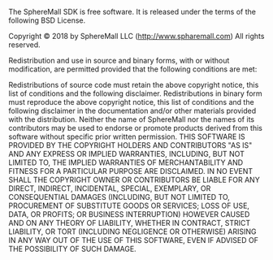 The SphereMall SDK is free software. It is released under the terms of the following 
BSD License.

Copyright © 2018 by SphereMall LLC (http://www.spharemall.com) All rights reserved.

Redistribution and use in source and binary forms, with or without modification, 
are permitted provided that the following conditions are met:

Redistributions of source code must retain the above copyright notice, 
this list of conditions and the following disclaimer.
Redistributions in binary form must reproduce the above copyright notice, 
this list of conditions and the following disclaimer in the documentation 
and/or other materials provided with the distribution.
Neither the name of SphereMall nor the names of its contributors may 
be used to endorse or promote products derived from this software without 
specific prior written permission.
THIS SOFTWARE IS PROVIDED BY THE COPYRIGHT HOLDERS AND CONTRIBUTORS "AS IS" 
AND ANY EXPRESS OR IMPLIED WARRANTIES, INCLUDING, BUT NOT LIMITED TO, THE 
IMPLIED WARRANTIES OF MERCHANTABILITY AND FITNESS FOR A PARTICULAR PURPOSE 
ARE DISCLAIMED. IN NO EVENT SHALL THE COPYRIGHT OWNER OR CONTRIBUTORS BE 
LIABLE FOR ANY DIRECT, INDIRECT, INCIDENTAL, SPECIAL, EXEMPLARY, 
OR CONSEQUENTIAL DAMAGES (INCLUDING, BUT NOT LIMITED TO, PROCUREMENT 
OF SUBSTITUTE GOODS OR SERVICES; LOSS OF USE, DATA, OR PROFITS; 
OR BUSINESS INTERRUPTION) HOWEVER CAUSED AND ON ANY THEORY OF LIABILITY, 
WHETHER IN CONTRACT, STRICT LIABILITY, OR TORT (INCLUDING NEGLIGENCE 
OR OTHERWISE) ARISING IN ANY WAY OUT OF THE USE OF THIS SOFTWARE, EVEN 
IF ADVISED OF THE POSSIBILITY OF SUCH DAMAGE.
